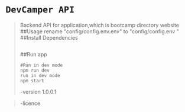 # `DevCamper API`
>Backend API for application,which is bootcamp directory website
>##Usage
>rename "config/config.env.env" to "config/config.env "
>##Install Dependencies
>```
>
>```
>##Run app
 >```
 >#Run in dev mode
 >npm run dev
 >run in dev mode
 >npm start
 >```
 >-version 1.0.0.1

>-licence